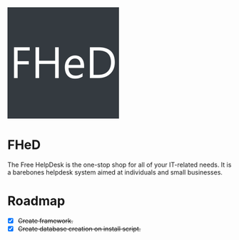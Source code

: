 <img src="https://github.com/luketainton/FHeD/raw/main/logo.png" width="250" height="250">

# FHeD

The Free HelpDesk is the one-stop shop for all of your IT-related needs. It is a barebones helpdesk system aimed at individuals and small businesses.

# Roadmap
- [x]  ~~Create framework.~~
- [x]  ~~Create database creation on install script.~~
